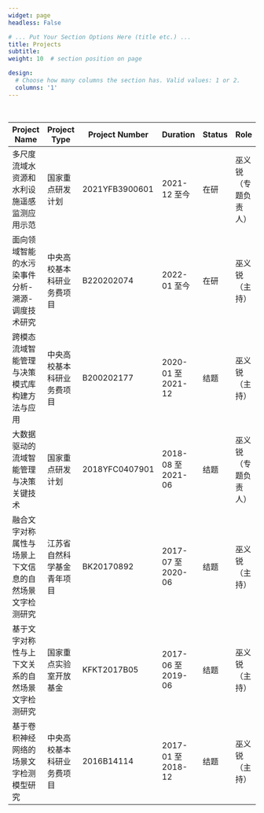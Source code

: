 ```yaml
---
widget: page
headless: False

# ... Put Your Section Options Here (title etc.) ...
title: Projects
subtitle:
weight: 10  # section position on page

design:
  # Choose how many columns the section has. Valid values: 1 or 2.
  columns: '1'
---
```


<br>

| Project Name                                                       | Project Type              | Project Number   | Duration            | Status | Role          |
|------------------------------------------------------------------|----------------------|---------------|--------------------|--------|------------------|
| 多尺度流域水资源和水利设施遥感监测应用示范                             | 国家重点研发计划       | 2021YFB3900601 | 2021-12 至今        | 在研   | 巫义锐（专题负责人）  |
| 面向领域智能的水污染事件分析-溯源-调度技术研究                        | 中央高校基本科研业务费项目 | B220202074    | 2022-01 至今        | 在研   | 巫义锐（主持）       |
| 跨模态流域智能管理与决策模式库构建方法与应用                          | 中央高校基本科研业务费项目 | B200202177    | 2020-01 至 2021-12  | 结题   | 巫义锐（主持）       |
| 大数据驱动的流域智能管理与决策关键技术                               | 国家重点研发计划       | 2018YFC0407901 | 2018-08 至 2021-06  | 结题   | 巫义锐（专题负责人）  |
| 融合文字对称属性与场景上下文信息的自然场景文字检测研究                | 江苏省自然科学基金青年项目 | BK20170892    | 2017-07 至 2020-06  | 结题   | 巫义锐（主持）       |
| 基于文字对称性与上下文关系的自然场景文字检测研究                     | 国家重点实验室开放基金   | KFKT2017B05   | 2017-06 至 2019-06  | 结题   | 巫义锐（主持）       |
| 基于卷积神经网络的场景文字检测模型研究                               | 中央高校基本科研业务费项目 | 2016B14114    | 2017-01 至 2018-12  | 结题   | 巫义锐（主持）       |

